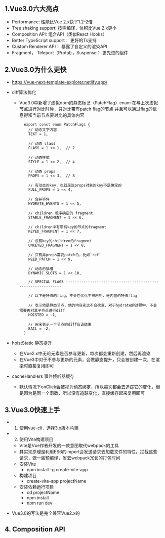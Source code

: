 ## 1.Vue3.0六大亮点
  - Performance: 性能比Vue 2.x快了1.2-2倍
  - Tree shaking support: 按需编译，体积比Vue 2.x更小
  - Composition API: 组合API（类似React Hooks）
  - Better TypeScript support： 更好的Ts支持
  - Custom Renderer API： 暴露了自定义的渲染API
  - Fragment， Teleport（Protal），Suspense： 更先进的组件


## 2.Vue3.0为什么更快
  - https://vue-next-template-explorer.netlify.app/
  - diff算法优化
    - Vue3.0中新增了虚拟dom的静态标记（PatchFlag）enum
      在与上次虚拟节点进行对比时候，只对比带有patch flag的节点
      并且可以通过flag的信息得知当前节点要对比的具体内容
      ```
        export const enum PatchFlags {
          // 动态文字内容
          TEXT = 1,

          // 动态 class
          CLASS = 1 << 1,  // 2

          // 动态样式
          STYLE = 1 << 2,  // 4

          // 动态 props
          PROPS = 1 << 3,  // 8

          // 有动态的key，也就是说props对象的key不是确定的
          FULL_PROPS = 1 << 4,

          // 合并事件
          HYDRATE_EVENTS = 1 << 5,

          // children 顺序确定的 fragment
          STABLE_FRAGMENT = 1 << 6,

          // children中有带有key的节点的fragment
          KEYED_FRAGMENT = 1 << 7,

          // 没有key的children的fragment
          UNKEYED_FRAGMENT = 1 << 8,

          // 只有非props需要patch的，比如`ref`
          NEED_PATCH = 1 << 9,

          // 动态的插槽
          DYNAMIC_SLOTS = 1 << 10,

          // SPECIAL FLAGS -------------------------------------------------------------

          // 以下是特殊的flag，不会在优化中被用到，是内置的特殊flag

          // 表示他是静态节点，他的内容永远不会改变，对于hydrate的过程中，不会需要再对其子节点进行diff
          HOISTED = -1,

          // 用来表示一个节点的diff应该结束
          BAIL = -2,
        }
      ```
  - hoistStatic 静态提升
    - 在Vue2.x中无论元素是否参与更新，每次都会重新创建，然后再渲染
    - 在Vue3中对于不参与更新的元素，会做静态提升，只会被创建一次，在渲染时直接复用即可
  - cacheHandlers 事件侦听器缓存
    
    - 默认情况下onClick会被视为动态绑定，所以每次都会去追踪它的变化，但是因为是同一个函数，所以没有追踪变化，直接缓存起来复用即可


## 3.Vue3.0快速上手
  - 1. 使用vue-cli，选择3.x版本构建
  - 2. 使用Vite构建项目
    - Vite是Vue作者开发的一款意图取代webpack的工具
    - 其实现原理是利用ES6的import会发送请求去加载文件的特性，拦截这些请求，做一些预编译，省去webpack冗长的打包时间
    - 安装Vite
      - npm install -g create-vite-app
    - 构建项目
      - create-vite-app projectName
    - 安装依赖运行项目
      - cd projectName
      - npm install
      - npm run dev

  - Vue3.0的写法是完全兼容Vue2.x的


## 4. Composition API
